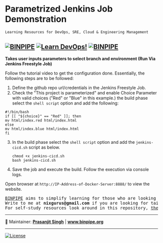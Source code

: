 # Parametrized Jenkins Job Demonstration

`Learning Resources for DevOps, SRE, Cloud & Engineering Management`

[![BINPIPE](https://img.shields.io/badge/BINPIPE-YouTube-red)](https://www.youtube.com/channel/UCPTgt4Wo0MAnuzNEEZlk90A)
[![Learn DevOps!](https://img.shields.io/badge/BINPIPE-Learn--DevOps-orange)](https://github.com/BINPIPE/resources/blob/master/devops-lesson-plans.md)
[![BINPIPE](https://img.shields.io/badge/Live--Classroom-blue)](https://forms.gle/tDJxDyj2nJyfsgsk7)
---


**Takes user inputs parameters to select branch and environment (Run Via Jenkins Freestyle Job)**

Follow the tutorial video to get the configuration done. Essentially, the following steps are to be followed:

1. Define the github repo url/credentials in the Jenkins Freestyle Job.
2. Check the "This project is parameterized" and enable Choice Parameter with valid choices ("Red" or "Blue" in this example.) the build phase select the `shell script` option and add the following:
```
#!/bin/bash
if [[ "${choice}" == "Red" ]]; then
mv html/index.red html/index.html
else
mv html/index.blue html/index.html
fi
```

3. In the build phase select the `shell script` option and add the `jenkins-cicd.sh` script as below.
    ```
    chmod +x jenkins-cicd.sh
    bash jenkins-cicd.sh
    ```
4. Save the job and execute the build. Follow the execution via console logs.


Open browser at `http://IP-Address-of-Docker-Server:8888/` to view the website.

<pre>
<a href="https://www.binpipe.org">BINPIPE</a> aims to simplify learning for those who are looking to make a foothold in the industry.
Write to me at <b>nixgurus@gmail.com</b> if you are looking for tailor-made training sessions.
For self-study resources look around in this repository, <a href="https://www.binpipe.org/">the Binpipe Blog</a> and <a href="https://www.youtube.com/channel/UCPTgt4Wo0MAnuzNEEZlk90A">Youtube Channel</a>.
</pre>

___
:ledger: Maintainer: **[Prasanjit Singh](https://www.linkedin.com/in/prasanjit-singh)** | **www.binpipe.org**
___

[![License](https://img.shields.io/badge/License-Apache%202.0-blue.svg)](https://opensource.org/licenses/Apache-2.0)
